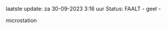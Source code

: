 laatste update: 
za 30-09-2023  3:16   uur 
Status: FAALT - geel - 
<div class="service Y">microstation</div>